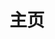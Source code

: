 ---
home: true
layout: BlogHome
icon: home
title: 主页
hero: false
heroImage: /logo.svg
heroText: 404的博客
heroFullScreen: false
tagline: 分享知识-分享快乐
article: false

projects:
  - icon: circle-question
    name: 检索增强生成RAG
    link: /category/rag/

  - icon: circle-question
    name: 语言模型
    link: /category/语言模型/

  - icon: gem
    name: 提示技术
    link: /category/提示技术/

  - icon: splotch
    name: 微调技术
    link: /category/微调技术/

  - icon: signs-post
    name: 评估方法
    link: /category/评估方法/

  - icon: gears
    name: 数据集
    link: /category/数据集/

  - icon: puzzle-piece
    name: 大模型推理
    link: /category/大模型推理/

  - icon: puzzle-piece
    name: Token、分词
    link: /category/token/
---